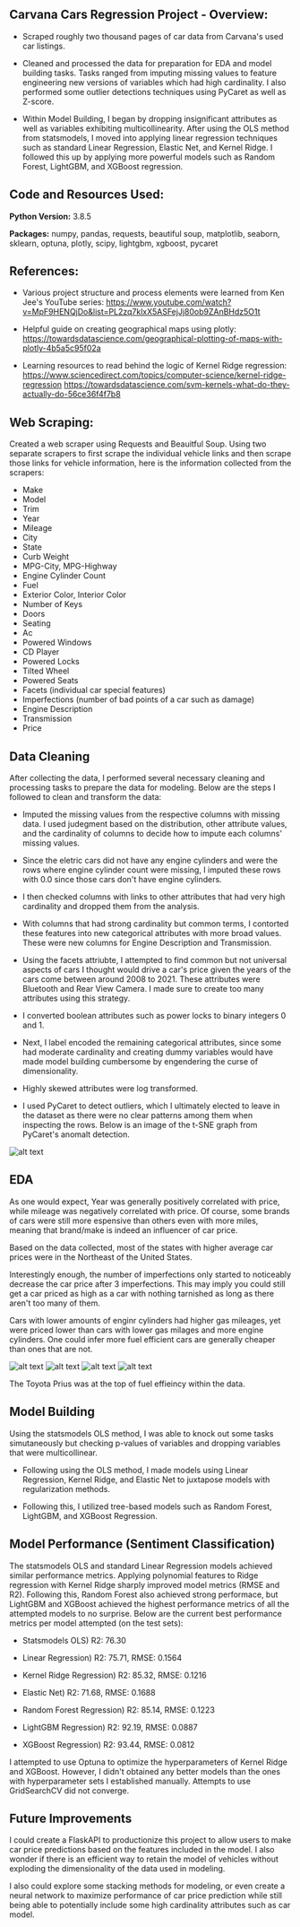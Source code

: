 ## Carvana Cars Regression Project - Overview:

* Scraped roughly two thousand pages of car data from Carvana's used car listings. 

* Cleaned and processed the data for preparation for EDA and model building tasks. Tasks ranged from imputing missing values to feature engineering new versions of variables which had high cardinality. I also performed some outlier detections techniques using PyCaret as well as Z-score.

* Within Model Building, I began by dropping insignificant attributes as well as variables exhibiting multicollinearity. After using the OLS method from statsmodels, I moved into applying linear regression techniques such as standard Linear Regression, Elastic Net, and Kernel Ridge. I followed this up by applying more powerful models such as Random Forest, LightGBM, and XGBoost regression.


## Code and Resources Used:

**Python Version:** 3.8.5

**Packages:** numpy, pandas, requests, beautiful soup, matplotlib, seaborn, sklearn, optuna, plotly, scipy,
lightgbm, xgboost, pycaret

## References:

* Various project structure and process elements were learned from Ken Jee's YouTube series: 
https://www.youtube.com/watch?v=MpF9HENQjDo&list=PL2zq7klxX5ASFejJj80ob9ZAnBHdz5O1t

* Helpful guide on creating geographical maps using plotly:
https://towardsdatascience.com/geographical-plotting-of-maps-with-plotly-4b5a5c95f02a

* Learning resources to read behind the logic of Kernel Ridge regression:
https://www.sciencedirect.com/topics/computer-science/kernel-ridge-regression
https://towardsdatascience.com/svm-kernels-what-do-they-actually-do-56ce36f4f7b8

## Web Scraping:

Created a web scraper using Requests and Beauitful Soup. Using two separate scrapers to first scrape the individual vehicle links and then scrape those links for vehicle information, here is the information collected from the scrapers:

*   Make
*   Model
*   Trim
*   Year
*   Mileage
*   City
*   State
*   Curb Weight
*   MPG-City, MPG-Highway
*   Engine Cylinder Count
*   Fuel
*   Exterior Color, Interior Color
*   Number of Keys
*   Doors
*   Seating
*   Ac
*   Powered Windows
*   CD Player
*   Powered Locks
*   Tilted Wheel
*   Powered Seats
*   Facets (individual car special features)
*   Imperfections (number of bad points of a car such as damage)
*   Engine Description
*   Transmission
*   Price

## Data Cleaning

After collecting the data, I performed several necessary cleaning and processing tasks to prepare the data for modeling. Below are the steps I followed to clean and transform the data:

* Imputed the missing values from the respective columns with missing data. I used judegment based on the distribution, other attribute values, and the cardinality of columns to decide how to impute each columns' missing values.

* Since the eletric cars did not have any engine cylinders and were the rows where engine cylinder count were missing, I imputed these rows with 0.0 since those cars don't have engine cylinders.

* I then checked columns with links to other attributes that had very high cardinality and dropped them from the analysis.

* With columns that had strong cardinality but common terms, I contorted these features into new categorical attributes with more broad values. These were new columns for Engine Description and Transmission. 

* Using the facets attriubte, I attempted to find common but not universal aspects of cars I thought would drive a car's price given the years of the cars come between around 2008 to 2021. These attributes were Bluetooth and Rear View Camera. I made sure to create too many attributes using this strategy.

* I converted boolean attributes such as power locks to binary integers 0 and 1.

* Next, I label encoded the remaining categorical attributes, since some had moderate cardinality and creating dummy variables would have made model building cumbersome by engendering the curse of dimensionality.

* Highly skewed attributes were log transformed.

* I used PyCaret to detect outliers, which I ultimately elected to leave in the dataset as there were no clear patterns among them when inspecting the rows. Below is an image of the t-SNE graph from PyCaret's anomalt detection.

![alt text](https://github.com/elayer/CarvanaCarsProject/blob/main/outlier_detections.png "LDA Topic Example")

## EDA
As one would expect, Year was generally positively correlated with price, while mileage was negatively correlated with price. Of course, some brands of cars were still more espensive than others even with more miles, meaning that brand/make is indeed an influencer of car price. 

Based on the data collected, most of the states with higher average car prices were in the Northeast of the United States. 

Interestingly enough, the number of imperfections only started to noticeably decrease the car price after 3 imperfections. This may imply you could still get a car priced as high as a car with nothing tarnished as long as there aren't too many of them.

Cars with lower amounts of enginr cylinders had higher gas mileages, yet were priced lower than cars with lower gas milages and more engine cylinders. One could infer more fuel efficient cars are generally cheaper than ones that are not.

![alt text](https://github.com/elayer/CarvanaCarsProject/blob/main/carprice_bybrand.png "Price by Brand")
![alt text](https://github.com/elayer/CarvanaCarsProject/blob/main/mileage_bybrand_price.png "Price by mileage for Brands")
![alt text](https://github.com/elayer/CarvanaCarsProject/blob/main/geomap_prices.png "Average Price per State Map")
![alt text](https://github.com/elayer/CarvanaCarsProject/blob/main/mpgcity_price_bycyl.png "MPG per Engine Cylinder Price")

The Toyota Prius was at the top of fuel effieincy within the data.

## Model Building
Using the statsmodels OLS method, I was able to knock out some tasks simutaneously but checking p-values of variables and dropping variables that were multicollinear.

* Following using the OLS method, I made models using Linear Regression, Kernel Ridge, and Elastic Net to juxtapose models with regularization methods. 

* Following this, I utilized tree-based models such as Random Forest, LightGBM, and XGBoost Regression. 


## Model Performance (Sentiment Classification)
The statsmodels OLS and standard Linear Regression models achieved similar performance metrics. Applying polynomial features to Ridge regression with Kernel Ridge sharply improved model metrics (RMSE and R2). Following this, Random Forest also achieved strong performace, but LightGBM and XGBoost achieved the highest performance metrics of all the attempted models to no surprise. Below are the current best performance metrics per model attempted (on the test sets):

* Statsmodels OLS) R2: 76.30

* Linear Regression) R2: 75.71, RMSE: 0.1564

* Kernel Ridge Regression) R2: 85.32, RMSE: 0.1216

* Elastic Net) R2: 71.68, RMSE: 0.1688

* Random Forest Regression) R2: 85.14, RMSE: 0.1223

* LightGBM Regression) R2: 92.19, RMSE: 0.0887

* XGBoost Regression) R2: 93.44, RMSE: 0.0812

I attempted to use Optuna to optimize the hyperparameters of Kernel Ridge and XGBoost. However, I didn't obtained any better models than the ones with hyperparameter sets I established manually. Attempts to use GridSearchCV did not converge.

## Future Improvements
I could create a FlaskAPI to productionize this project to allow users to make car price predictions based on the features included in the model. I also wonder if there is an efficient way to retain the model of vehicles without exploding the dimensionality of the data used in modeling.

I also could explore some stacking methods for modeling, or even create a neural network to maximize performance of car price prediction while still being able to potentially include some high cardinality attributes such as car model.
